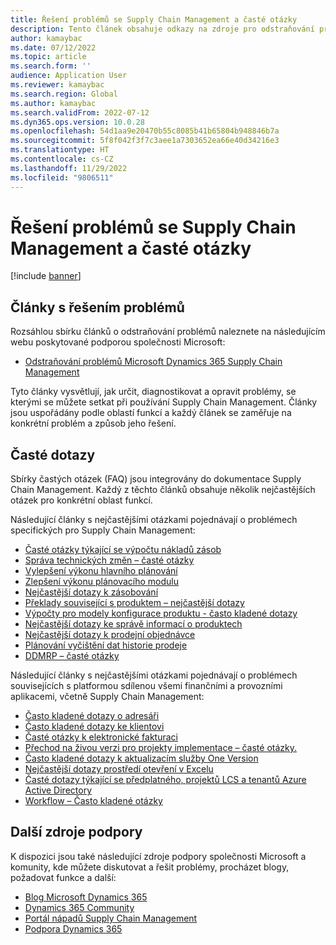 ```yaml
---
title: Řešení problémů se Supply Chain Management a časté otázky
description: Tento článek obsahuje odkazy na zdroje pro odstraňování problémů a články s častými otázkami pro Dynamics 365 Supply Chain Management
author: kamaybac
ms.date: 07/12/2022
ms.topic: article
ms.search.form: ''
audience: Application User
ms.reviewer: kamaybac
ms.search.region: Global
ms.author: kamaybac
ms.search.validFrom: 2022-07-12
ms.dyn365.ops.version: 10.0.28
ms.openlocfilehash: 54d1aa9e20470b55c8085b41b65804b948846b7a
ms.sourcegitcommit: 5f8f042f3f7c3aee1a7303652ea66e40d34216e3
ms.translationtype: HT
ms.contentlocale: cs-CZ
ms.lasthandoff: 11/29/2022
ms.locfileid: "9806511"
---
```

# <a name="supply-chain-management-troubleshooting-and-faqs"></a>Řešení problémů se Supply Chain Management a časté otázky

[!include [banner](../includes/banner.md)]

## <a name="troubleshooting-articles"></a>Články s řešením problémů

Rozsáhlou sbírku článků o odstraňování problémů naleznete na následujícím webu poskytované podporou společnosti Microsoft:

- [Odstraňování problémů Microsoft Dynamics 365 Supply Chain Management](/troubleshoot/dynamics-365/supply-chain/welcome-supply-chain)

Tyto články vysvětlují, jak určit, diagnostikovat a opravit problémy, se kterými se můžete setkat při používání Supply Chain Management. Články jsou uspořádány podle oblastí funkcí a každý článek se zaměřuje na konkrétní problém a způsob jeho řešení.

## <a name="frequently-asked-questions"></a>Časté dotazy

Sbírky častých otázek (FAQ) jsou integrovány do dokumentace Supply Chain Management. Každý z těchto článků obsahuje několik nejčastějších otázek pro konkrétní oblast funkcí.

Následující články s nejčastějšími otázkami pojednávají o problémech specifických pro Supply Chain Management:

- [Časté otázky týkající se výpočtu nákladů zásob](cost-management/inventory-costing-faq.md)
- [Správa technických změn – časté otázky](engineering-change-management/change-management-faq.md)
- [Vylepšení výkonu hlavního plánování](master-planning/master-planning-performance.md)
- [Zlepšení výkonu plánovacího modulu](master-planning/scheduling-engine-performance.md)
- [Nejčastější dotazy k zásobování](procurement/procurement-faq.md)
- [Překlady související s produktem – nejčastější dotazy](pim/translations-product-related-information.md)
- [Výpočty pro modely konfigurace produktu - často kladené dotazy](pim/calculate-product-configuration-models.md)
- [Nejčastější dotazy ke správě informací o produktech](pim/product-information-faq.md)
- [Nejčastější dotazy k prodejní objednávce](sales-marketing/sales-orders-faq.md)
- [Plánování vyčištění dat historie prodeje](sales-marketing/sales-update-history-cleanup-performance-improvements.md)
- [DDMRP – časté otázky](master-planning/planning-optimization/ddmrp-faqs.md)

Následující články s nejčastějšími otázkami pojednávají o problémech souvisejících s platformou sdílenou všemi finančními a provozními aplikacemi, včetně Supply Chain Management:

- [Často kladené dotazy o adresáři](../fin-ops-core/fin-ops/organization-administration/qa-address-books.md?toc=/dynamics365/supply-chain/toc.json)
- [Často kladené dotazy ke klientovi](../fin-ops-core/fin-ops/get-started/client-faq.md?toc=/dynamics365/supply-chain/toc.json)
- [Časté otázky k elektronické fakturaci](../finance/localizations/e-invoicing-faq.md?toc=/dynamics365/supply-chain/toc.json)
- [Přechod na živou verzi pro projekty implementace – časté otázky.](../fin-ops-core/fin-ops/imp-lifecycle/go-live-faq.md?toc=/dynamics365/supply-chain/toc.json)
- [Často kladené dotazy k aktualizacím služby One Version](../fin-ops-core/fin-ops/get-started/one-version.md?toc=/dynamics365/supply-chain/toc.json)
- [Nejčastější dotazy prostředí otevření v Excelu](../fin-ops-core/dev-itpro/office-integration/office-integration-edit-excel.md?toc=/dynamics365/supply-chain/toc.json)
- [Časté dotazy týkající se předplatného, projektů LCS a tenantů Azure Active Directory](../fin-ops-core/fin-ops/get-started/subscription-overview.md?toc=/dynamics365/supply-chain/toc.json)
- [Workflow – Často kladené otázky](../fin-ops-core/fin-ops/organization-administration/workflow-FAQ.md?toc=/dynamics365/supply-chain/toc.json)

## <a name="other-support-resources"></a>Další zdroje podpory

K dispozici jsou také následující zdroje podpory společnosti Microsoft a komunity, kde můžete diskutovat a řešit problémy, procházet blogy, požadovat funkce a další:

- [Blog Microsoft Dynamics 365](https://cloudblogs.microsoft.com/dynamics365/?source=dynamicsaxscm)
- [Dynamics 365 Community](https://community.dynamics.com/)
- [Portál nápadů Supply Chain Management](https://experience.dynamics.com/ideas/categories/?forum=515617a5-dedb-e911-a814-000d3a4f1244&forumName=Dynamics%20365%20Supply%20Chain%20Management)
- [Podpora Dynamics 365](https://dynamics-int.microsoft.com/support/)
